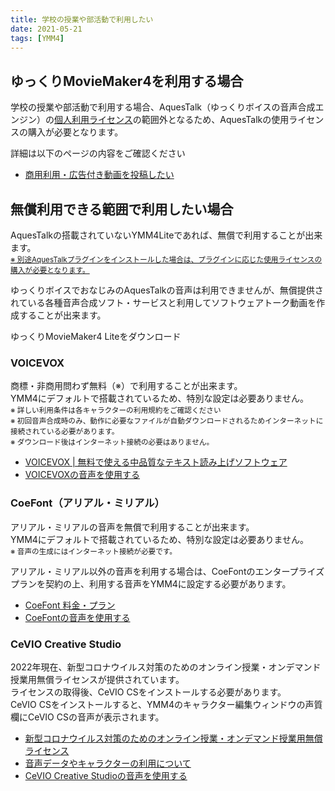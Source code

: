 ```yaml
---
title: 学校の授業や部活動で利用したい
date: 2021-05-21
tags: [YMM4]
---
```

## ゆっくりMovieMaker4を利用する場合
学校の授業や部活動で利用する場合、AquesTalk（ゆっくりボイスの音声合成エンジン）の[個人利用ライセンス](https://www.a-quest.com/licence_free.html)の範囲外となるため、AquesTalkの使用ライセンスの購入が必要となります。

詳細は以下のページの内容をご確認ください
- [商用利用・広告付き動画を投稿したい](./%E5%95%86%E7%94%A8%E5%88%A9%E7%94%A8%E3%83%BB%E5%BA%83%E5%91%8A%E4%BB%98%E3%81%8D%E5%8B%95%E7%94%BB%E3%82%92%E6%8A%95%E7%A8%BF%E3%81%97%E3%81%9F%E3%81%84.md)

## 無償利用できる範囲で利用したい場合
AquesTalkの搭載されていないYMM4Liteであれば、無償で利用することが出来ます。  
[<small>※ 別途AquesTalkプラグインをインストールした場合は、プラグインに応じた使用ライセンスの購入が必要となります。</small>](./%E5%95%86%E7%94%A8%E5%88%A9%E7%94%A8%E3%83%BB%E5%BA%83%E5%91%8A%E4%BB%98%E3%81%8D%E5%8B%95%E7%94%BB%E3%82%92%E6%8A%95%E7%A8%BF%E3%81%97%E3%81%9F%E3%81%84.md#ゆっくりmoviemaker4-lite)

ゆっくりボイスでおなじみのAquesTalkの音声は利用できませんが、無償提供されている各種音声合成ソフト・サービスと利用してソフトウェアトーク動画を作成することが出来ます。

<Download url="https://object-storage.tyo1.conoha.io/v1/nc_4fac3ef0e6d843249e0ab2f1fc3e8f85/public/YukkuriMovieMaker4_Lite.zip">ゆっくりMovieMaker4 Liteをダウンロード</Download>

### VOICEVOX
商標・非商用問わず無料（※）で利用することが出来ます。  
YMM4にデフォルトで搭載されているため、特別な設定は必要ありません。  
<small>※ 詳しい利用条件は各キャラクターの利用規約をご確認ください<br/>
※ 初回音声合成時のみ、動作に必要なファイルが自動ダウンロードされるためインターネットに接続されている必要があります。<br/>
※ ダウンロード後はインターネット接続の必要はありません。</small>

- [VOICEVOX | 無料で使える中品質なテキスト読み上げソフトウェア ](https://voicevox.hiroshiba.jp/)
- [VOICEVOXの音声を使用する](../ゆっくりボイス/VOICEVOX%E3%82%92%E4%BD%BF%E7%94%A8%E3%81%99%E3%82%8B.md)

### CoeFont（アリアル・ミリアル）
アリアル・ミリアルの音声を無償で利用することが出来ます。  
YMM4にデフォルトで搭載されているため、特別な設定は必要ありません。  
<small>※ 音声の生成にはインターネット接続が必要です。</small>

アリアル・ミリアル以外の音声を利用する場合は、CoeFontのエンタープライズプランを契約の上、利用する音声をYMM4に設定する必要があります。

- [CoeFont 料金・プラン](https://coefont.cloud/selectPlan)
- [CoeFontの音声を使用する](../ゆっくりボイス/CoeFont%E3%82%92%E5%88%A9%E7%94%A8%E3%81%99%E3%82%8B.md)

### CeVIO Creative Studio
2022年現在、新型コロナウイルス対策のためのオンライン授業・オンデマンド授業用無償ライセンスが提供されています。  
ライセンスの取得後、CeVIO CSをインストールする必要があります。  
CeVIO CSをインストールすると、YMM4のキャラクター編集ウィンドウの声質欄にCeVIO CSの音声が表示されます。
- [新型コロナウイルス対策のためのオンライン授業・オンデマンド授業用無償ライセンス](https://www.techno-speech.com/news-20200410a)
- [音声データやキャラクターの利用について](https://cevio.jp/commercial/)
- [CeVIO Creative Studioの音声を使用する](../%E3%82%86%E3%81%A3%E3%81%8F%E3%82%8A%E3%83%9C%E3%82%A4%E3%82%B9/CeVIO%E3%82%92%E4%BD%BF%E7%94%A8%E3%81%99%E3%82%8B.md)
